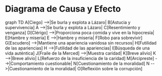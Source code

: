 <!DOCTYPE html>
<html lang="es">
<head>
    <meta charset="UTF-8">
    <meta name="viewport" content="width=device-width, initial-scale=1.0">
    <title>Diagrama de Causa y Efecto</title>
    <script type="module">
        import mermaid from 'https://cdn.jsdelivr.net/npm/mermaid@10/dist/mermaid.esm.min.mjs';
        mermaid.initialize({ startOnLoad: true });
    </script>
</head>
<body>
    <h1>Diagrama de Causa y Efecto</h1>
    <div class="mermaid">
        graph TD
        A[Ciego] -->|Se burla y explota a Lázaro| B[Astucia y supervivencia]
        A -->|Se burla y explota a Lázaro| C[Resentimiento y venganza]
        D[Clérigo] -->|Proporciona poca comida y vive en la hipocresía| E[Hambre y miseria]
        E -->|Hambre y miseria| F[Robo para sobrevivir]
        G[Escudero] -->|Mantiene una apariencia vanidosa sin recursos| H[Futilidad de las apariencias]
        H -->|Futilidad de las apariencias| I[Búsqueda de una vida auténtica]
        J[Fraile de la Merced] -->|Muestra caridad| K[Breve alivio]
        K -->|Breve alivio| L[Refuerzo de la insuficiencia de la caridad]
        M[Arcipreste] -->|Comportamiento cuestionable| N[Cuestionamiento de la moralidad]
        N -->|Cuestionamiento de la moralidad| O[Reflexión sobre la corrupción]
    </div>
</body>
</html>

<!---
gereimasmoya/gereimasmoya is a ✨ special ✨ repository because its `README.md` (this file) appears on your GitHub profile.
You can click the Preview link to take a look at your changes.
--->
